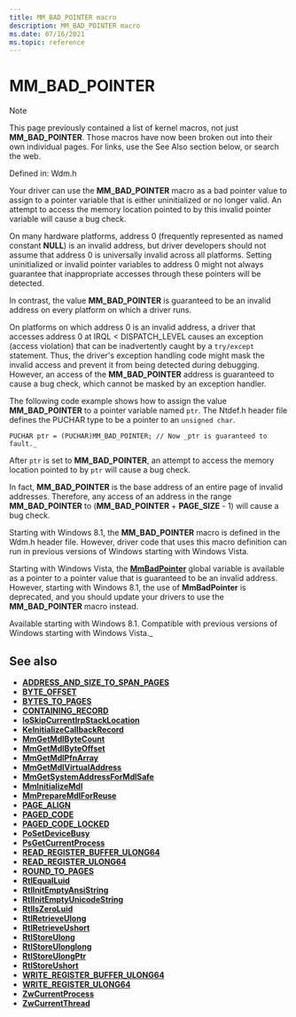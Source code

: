 ```yaml
---
title: MM_BAD_POINTER macro
description: MM_BAD_POINTER macro
ms.date: 07/16/2021
ms.topic: reference
---
```


# MM_BAD_POINTER

> [!NOTE]
> This page previously contained a list of kernel macros, not just **MM_BAD_POINTER**. Those macros have now been broken out into their own individual pages. For links, use the See Also section below, or search the web.

Defined in: Wdm.h

Your driver can use the **MM_BAD_POINTER** macro as a bad pointer value to assign to a pointer variable that is either uninitialized or no longer valid. An attempt to access the memory location pointed to by this invalid pointer variable will cause a bug check.

On many hardware platforms, address 0 (frequently represented as named constant **NULL**) is an invalid address, but driver developers should not assume that address 0 is universally invalid across all platforms. Setting uninitialized or invalid pointer variables to address 0 might not always guarantee that inappropriate accesses through these pointers will be detected.

In contrast, the value **MM_BAD_POINTER** is guaranteed to be an invalid address on every platform on which a driver runs.

On platforms on which address 0 is an invalid address, a driver that accesses address 0 at IRQL < DISPATCH_LEVEL causes an exception (access violation) that can be inadvertently caught by a `try/except` statement. Thus, the driver's exception handling code might mask the invalid access and prevent it from being detected during debugging. However, an access of the **MM_BAD_POINTER** address is guaranteed to cause a bug check, which cannot be masked by an exception handler.

The following code example shows how to assign the value **MM_BAD_POINTER** to a pointer variable named `ptr`. The Ntdef.h header file defines the PUCHAR type to be a pointer to an `unsigned char`.

`PUCHAR ptr = (PUCHAR)MM_BAD_POINTER; // Now _ptr is guaranteed to fault._`

After `ptr` is set to **MM_BAD_POINTER**, an attempt to access the memory location pointed to by `ptr` will cause a bug check.

In fact, **MM_BAD_POINTER** is the base address of an entire page of invalid addresses. Therefore, any access of an address in the range **MM_BAD_POINTER** to (**MM_BAD_POINTER** + **PAGE_SIZE** - 1) will cause a bug check.

Starting with Windows 8.1, the **MM_BAD_POINTER** macro is defined in the Wdm.h header file. However, driver code that uses this macro definition can run in previous versions of Windows starting with Windows Vista.

Starting with Windows Vista, the [**MmBadPointer**](./mm64bitphysicaladdress.md) global variable is available as a pointer to a pointer value that is guaranteed to be an invalid address. However, starting with Windows 8.1, the use of **MmBadPointer** is deprecated, and you should update your drivers to use the **MM_BAD_POINTER** macro instead.

Available starting with Windows 8.1\. Compatible with previous versions of Windows starting with Windows Vista._


## See also

* [**ADDRESS_AND_SIZE_TO_SPAN_PAGES**](/windows-hardware/drivers/ddi/wdm/nf-wdm-address_and_size_to_span_pages)
* [**BYTE_OFFSET**](/windows-hardware/drivers/ddi/wdm/nf-wdm-byte_offset)
* [**BYTES_TO_PAGES**](/windows-hardware/drivers/ddi/wdm/nf-wdm-bytes_to_pages)
* [**CONTAINING_RECORD**](/windows/win32/api/ntdef/nf-ntdef-containing_record)
* [**IoSkipCurrentIrpStackLocation**](/windows-hardware/drivers/ddi/wdm/nf-wdm-ioskipcurrentirpstacklocation)
* [**KeInitializeCallbackRecord**](/windows-hardware/drivers/ddi/wdm/nf-wdm-keinitializecallbackrecord)
* [**MmGetMdlByteCount**](/windows-hardware/drivers/ddi/wdm/nf-wdm-mmgetmdlbytecount)
* [**MmGetMdlByteOffset**](/windows-hardware/drivers/ddi/wdm/nf-wdm-mmgetmdlbyteoffset)
* [**MmGetMdlPfnArray**](/windows-hardware/drivers/ddi/wdm/nf-wdm-mmgetmdlpfnarray)
* [**MmGetMdlVirtualAddress**](/windows-hardware/drivers/ddi/wdm/nf-wdm-mmgetmdlvirtualaddress)
* [**MmGetSystemAddressForMdlSafe**](/windows-hardware/drivers/ddi/wdm/nf-wdm-mmgetsystemaddressformdlsafe)
* [**MmInitializeMdl**](/windows-hardware/drivers/ddi/wdm/nf-wdm-mminitializemdl)
* [**MmPrepareMdlForReuse**](/windows-hardware/drivers/ddi/wdm/nf-wdm-mmpreparemdlforreuse)
* [**PAGE_ALIGN**](/windows-hardware/drivers/ddi/wdm/nf-wdm-page_align)
* [**PAGED_CODE**](./paged_code.md)
* [**PAGED_CODE_LOCKED**](./paged_code_locked.md)
* [**PoSetDeviceBusy**](/windows-hardware/drivers/ddi/wdm/nf-wdm-posetdevicebusy)
* [**PsGetCurrentProcess**](/windows-hardware/drivers/ddi/wdm/nf-wdm-iogetcurrentprocess)
* [**READ_REGISTER_BUFFER_ULONG64**](/windows-hardware/drivers/ddi/wdm/nf-wdm-read_register_buffer_ulong64)
* [**READ_REGISTER_ULONG64**](/windows-hardware/drivers/ddi/wdm/nf-wdm-read_register_ulong64)
* [**ROUND_TO_PAGES**](/windows-hardware/drivers/ddi/wdm/nf-wdm-round_to_pages)
* [**RtlEqualLuid**](/windows-hardware/drivers/ddi/wdm/nf-wdm-rtlequalluid)
* [**RtlInitEmptyAnsiString**](/windows-hardware/drivers/ddi/wdm/nf-wdm-rtlinitemptyansistring)
* [**RtlInitEmptyUnicodeString**](/windows-hardware/drivers/ddi/wdm/nf-wdm-rtlinitemptyunicodestring)
* [**RtlIsZeroLuid**](/windows-hardware/drivers/ddi/wdm/nf-wdm-rtliszeroluid)
* [**RtlRetrieveUlong**](/windows-hardware/drivers/ddi/wdm/nf-wdm-rtlretrieveulong)
* [**RtlRetrieveUshort**](/windows-hardware/drivers/ddi/wdm/nf-wdm-rtlretrieveushort)
* [**RtlStoreUlong**](/windows-hardware/drivers/ddi/wdm/nf-wdm-rtlstoreulong)
* [**RtlStoreUlonglong**](/windows-hardware/drivers/ddi/wdm/nf-wdm-rtlstoreulonglong)
* [**RtlStoreUlongPtr**](/windows-hardware/drivers/ddi/wdm/nf-wdm-rtlstoreulongptr)
* [**RtlStoreUshort**](/windows-hardware/drivers/ddi/wdm/nf-wdm-rtlstoreushort)
* [**WRITE_REGISTER_BUFFER_ULONG64**](/windows-hardware/drivers/ddi/wdm/nf-wdm-write_register_buffer_ulong64)
* [**WRITE_REGISTER_ULONG64**](/windows-hardware/drivers/ddi/wdm/nf-wdm-write_register_ulong64)
* [**ZwCurrentProcess**](./zwcurrentprocess.md)
* [**ZwCurrentThread**](./zwcurrentthread.md)
